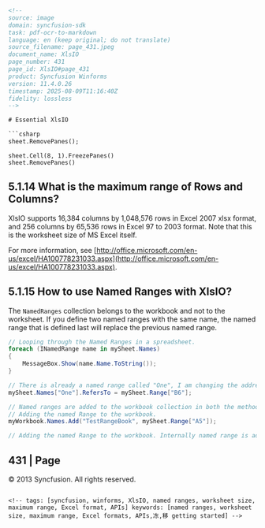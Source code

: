 ```html
<!--
source: image
domain: syncfusion-sdk
task: pdf-ocr-to-markdown
language: en (keep original; do not translate)
source_filename: page_431.jpeg
document_name: XlsIO
page_number: 431
page_id: XlsIO#page_431
product: Syncfusion Winforms
version: 11.4.0.26
timestamp: 2025-08-09T11:16:40Z
fidelity: lossless
-->

# Essential XlsIO

```csharp
sheet.RemovePanes();
```

```vb.net
sheet.Cell(8, 1).FreezePanes()
sheet.RemovePanes()
```

## 5.1.14 What is the maximum range of Rows and Columns?

XlsIO supports 16,384 columns by 1,048,576 rows in Excel 2007 xlsx format, and 256 columns by 65,536 rows in Excel 97 to 2003 format. Note that this is the worksheet size of MS Excel itself.

For more information, see [http://office.microsoft.com/en-us/excel/HA100778231033.aspx](http://office.microsoft.com/en-us/excel/HA100778231033.aspx).

## 5.1.15 How to use Named Ranges with XlsIO?

The `NamedRanges` collection belongs to the workbook and not to the worksheet. If you define two named ranges with the same name, the named range that is defined last will replace the previous named range.

```csharp
// Looping through the Named Ranges in a spreadsheet.
foreach (INamedRange name in mySheet.Names)
{
    MessageBox.Show(name.Name.ToString());
}

// There is already a named range called "One", I am changing the address that it points to.
mySheet.Names["One"].RefersTo = mySheet.Range["B6"];

// Named ranges are added to the workbook collection in both the methods mentioned below.
// Adding the named Range to the workbook.
myWorkbook.Names.Add("TestRangeBook", mySheet.Range["A5"]);

// Adding the named Range to the workbook. Internally named range is added to the workbook names collection.
```

## 431 | Page
© 2013 Syncfusion. All rights reserved.
```

<!-- tags: [syncfusion, winforms, XlsIO, named ranges, worksheet size, maximum range, Excel format, APIs] keywords: [named ranges, worksheet size, maximum range, Excel formats, APIs,冻,移 getting started] -->
```